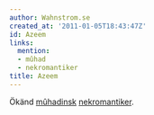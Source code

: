 ```yaml
---
author: Wahnstrom.se
created_at: '2011-01-05T18:43:47Z'
id: Azeem
links:
  mention:
  - mûhad
  - nekromantiker
title: Azeem
---
```


Ökänd [mûhadinsk][] [nekromantiker].

  [mûhadinsk]: mûhad
  [nekromantiker]: nekromantiker